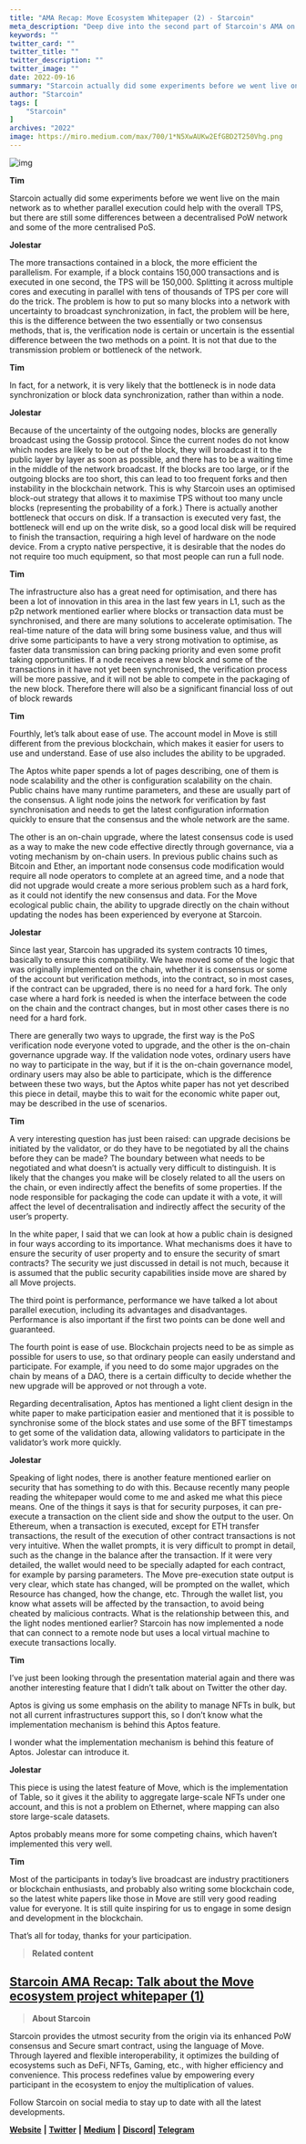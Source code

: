 ```yaml
---
title: "AMA Recap: Move Ecosystem Whitepaper (2) - Starcoin"
meta_description: "Deep dive into the second part of Starcoin's AMA on the Move ecosystem whitepaper."
keywords: ""
twitter_card: ""
twitter_title: ""
twitter_description: ""
twitter_image: ""
date: 2022-09-16
summary: "Starcoin actually did some experiments before we went live on the main network as to whether parallel execution could help with the overall TPS..."
author: "Starcoin"
tags: [
    "Starcoin"
]
archives: "2022"
image: https://miro.medium.com/max/700/1*N5XwAUKw2EfGBD2T250Vhg.png
---
```


![img](https://miro.medium.com/max/700/1*N5XwAUKw2EfGBD2T250Vhg.png)

**Tim**

Starcoin actually did some experiments before we went live on the main network as to whether parallel execution could help with the overall TPS, but there are still some differences between a decentralised PoW network and some of the more centralised PoS.

**Jolestar**

The more transactions contained in a block, the more efficient the parallelism. For example, if a block contains 150,000 transactions and is executed in one second, the TPS will be 150,000. Splitting it across multiple cores and executing in parallel with tens of thousands of TPS per core will do the trick. The problem is how to put so many blocks into a network with uncertainty to broadcast synchronization, in fact, the problem will be here, this is the difference between the two essentially or two consensus methods, that is, the verification node is certain or uncertain is the essential difference between the two methods on a point. It is not that due to the transmission problem or bottleneck of the network.

**Tim**

In fact, for a network, it is very likely that the bottleneck is in node data synchronization or block data synchronization, rather than within a node.

**Jolestar**

Because of the uncertainty of the outgoing nodes, blocks are generally broadcast using the Gossip protocol. Since the current nodes do not know which nodes are likely to be out of the block, they will broadcast it to the public layer by layer as soon as possible, and there has to be a waiting time in the middle of the network broadcast. If the blocks are too large, or if the outgoing blocks are too short, this can lead to too frequent forks and then instability in the blockchain network. This is why Starcoin uses an optimised block-out strategy that allows it to maximise TPS without too many uncle blocks (representing the probability of a fork.) There is actually another bottleneck that occurs on disk. If a transaction is executed very fast, the bottleneck will end up on the write disk, so a good local disk will be required to finish the transaction, requiring a high level of hardware on the node device. From a crypto native perspective, it is desirable that the nodes do not require too much equipment, so that most people can run a full node.

**Tim**

The infrastructure also has a great need for optimisation, and there has been a lot of innovation in this area in the last few years in L1, such as the p2p network mentioned earlier where blocks or transaction data must be synchronised, and there are many solutions to accelerate optimisation. The real-time nature of the data will bring some business value, and thus will drive some participants to have a very strong motivation to optimise, as faster data transmission can bring packing priority and even some profit taking opportunities. If a node receives a new block and some of the transactions in it have not yet been synchronised, the verification process will be more passive, and it will not be able to compete in the packaging of the new block. Therefore there will also be a significant financial loss of out of block rewards

**Tim**

Fourthly, let’s talk about ease of use. The account model in Move is still different from the previous blockchain, which makes it easier for users to use and understand. Ease of use also includes the ability to be upgraded.

The Aptos white paper spends a lot of pages describing, one of them is node scalability and the other is configuration scalability on the chain. Public chains have many runtime parameters, and these are usually part of the consensus. A light node joins the network for verification by fast synchronisation and needs to get the latest configuration information quickly to ensure that the consensus and the whole network are the same.

The other is an on-chain upgrade, where the latest consensus code is used as a way to make the new code effective directly through governance, via a voting mechanism by on-chain users. In previous public chains such as Bitcoin and Ether, an important node consensus code modification would require all node operators to complete at an agreed time, and a node that did not upgrade would create a more serious problem such as a hard fork, as it could not identify the new consensus and data. For the Move ecological public chain, the ability to upgrade directly on the chain without updating the nodes has been experienced by everyone at Starcoin.

**Jolestar**

Since last year, Starcoin has upgraded its system contracts 10 times, basically to ensure this compatibility. We have moved some of the logic that was originally implemented on the chain, whether it is consensus or some of the account but verification methods, into the contract, so in most cases, if the contract can be upgraded, there is no need for a hard fork. The only case where a hard fork is needed is when the interface between the code on the chain and the contract changes, but in most other cases there is no need for a hard fork.

There are generally two ways to upgrade, the first way is the PoS verification node everyone voted to upgrade, and the other is the on-chain governance upgrade way. If the validation node votes, ordinary users have no way to participate in the way, but if it is the on-chain governance model, ordinary users may also be able to participate, which is the difference between these two ways, but the Aptos white paper has not yet described this piece in detail, maybe this to wait for the economic white paper out, may be described in the use of scenarios.

**Tim**

A very interesting question has just been raised: can upgrade decisions be initiated by the validator, or do they have to be negotiated by all the chains before they can be made? The boundary between what needs to be negotiated and what doesn’t is actually very difficult to distinguish. It is likely that the changes you make will be closely related to all the users on the chain, or even indirectly affect the benefits of some properties. If the node responsible for packaging the code can update it with a vote, it will affect the level of decentralisation and indirectly affect the security of the user’s property.

In the white paper, I said that we can look at how a public chain is designed in four ways according to its importance. What mechanisms does it have to ensure the security of user property and to ensure the security of smart contracts? The security we just discussed in detail is not much, because it is assumed that the public security capabilities inside move are shared by all Move projects.

The third point is performance, performance we have talked a lot about parallel execution, including its advantages and disadvantages. Performance is also important if the first two points can be done well and guaranteed.

The fourth point is ease of use. Blockchain projects need to be as simple as possible for users to use, so that ordinary people can easily understand and participate. For example, if you need to do some major upgrades on the chain by means of a DAO, there is a certain difficulty to decide whether the new upgrade will be approved or not through a vote.

Regarding decentralisation, Aptos has mentioned a light client design in the white paper to make participation easier and mentioned that it is possible to synchronise some of the block states and use some of the BFT timestamps to get some of the validation data, allowing validators to participate in the validator’s work more quickly.

**Jolestar**

Speaking of light nodes, there is another feature mentioned earlier on security that has something to do with this. Because recently many people reading the whitepaper would come to me and asked me what this piece means. One of the things it says is that for security purposes, it can pre-execute a transaction on the client side and show the output to the user. On Ethereum, when a transaction is executed, except for ETH transfer transactions, the result of the execution of other contract transactions is not very intuitive. When the wallet prompts, it is very difficult to prompt in detail, such as the change in the balance after the transaction. If it were very detailed, the wallet would need to be specially adapted for each contract, for example by parsing parameters. The Move pre-execution state output is very clear, which state has changed, will be prompted on the wallet, which Resource has changed, how the change, etc. Through the wallet list, you know what assets will be affected by the transaction, to avoid being cheated by malicious contracts. What is the relationship between this, and the light nodes mentioned earlier? Starcoin has now implemented a node that can connect to a remote node but uses a local virtual machine to execute transactions locally.

**Tim**

I’ve just been looking through the presentation material again and there was another interesting feature that I didn’t talk about on Twitter the other day.

Aptos is giving us some emphasis on the ability to manage NFTs in bulk, but not all current infrastructures support this, so I don’t know what the implementation mechanism is behind this Aptos feature.

I wonder what the implementation mechanism is behind this feature of Aptos. Jolestar can introduce it.

**Jolestar**

This piece is using the latest feature of Move, which is the implementation of Table, so it gives it the ability to aggregate large-scale NFTs under one account, and this is not a problem on Ethernet, where mapping can also store large-scale datasets.

Aptos probably means more for some competing chains, which haven’t implemented this very well.

**Tim**

Most of the participants in today’s live broadcast are industry practitioners or blockchain enthusiasts, and probably also writing some blockchain code, so the latest white papers like those in Move are still very good reading value for everyone. It is still quite inspiring for us to engage in some design and development in the blockchain.

That’s all for today, thanks for your participation.

> **Related content**

## [Starcoin AMA Recap: Talk about the Move ecosystem project whitepaper (1)](https://starcoin.medium.com/starcoin-ama-recap-talk-about-the-move-ecosystem-project-whitepaper-1-3595f33f6a79)

> **About Starcoin**

Starcoin provides the utmost security from the origin via its enhanced PoW consensus and Secure smart contract, using the language of Move. Through layered and flexible interoperability, it optimizes the building of ecosystems such as DeFi, NFTs, Gaming, etc., with higher efficiency and convenience. This process redefines value by empowering every participant in the ecosystem to enjoy the multiplication of values.

Follow Starcoin on social media to stay up to date with all the latest developments.

[**Website**](https://starcoin.org/en/) **|** [**Twitter**](https://twitter.com/StarcoinSTC) **|** [**Medium**](https://starcoin.medium.com/) **|** [**Discord**](https://discord.com/invite/starcoin)**|** [**Telegram**](https://t.me/Starcoin_STC)